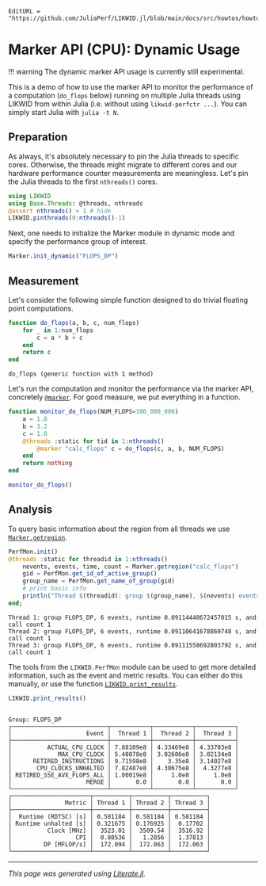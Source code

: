 ```@meta
EditURL = "https://github.com/JuliaPerf/LIKWID.jl/blob/main/docs/src/howtos/howto_marker_dynamic.jl"
```

# Marker API (CPU): Dynamic Usage

!!! warning
    The dynamic marker API usage is currently still experimental.

This is a demo of how to use the marker API to monitor the performance of a computation (`do_flops` below)
running on multiple Julia threads using LIKWID from within Julia (i.e. without using `likwid-perfctr ...`).
You can simply start Julia with `julia -t N`.

## Preparation

As always, it's absolutely necessary to pin the Julia threads to specific cores.
Otherwise, the threads might migrate to different cores and our hardware performance
counter measurements are meaningless. Let's pin the Julia threads to the first `nthreads()` cores.

````julia
using LIKWID
using Base.Threads: @threads, nthreads
@assert nthreads() > 1 # hide
LIKWID.pinthreads(0:nthreads()-1)
````

Next, one needs to initialize the Marker module in dynamic mode and specify
the performance group of interest.

````julia
Marker.init_dynamic("FLOPS_DP")
````

## Measurement

Let's consider the following simple function designed to do trivial floating point computations.

````julia
function do_flops(a, b, c, num_flops)
    for _ in 1:num_flops
        c = a * b + c
    end
    return c
end
````

````
do_flops (generic function with 1 method)
````

Let's run the computation and monitor the performance via the marker API, concretely [`@marker`](@ref).
For good measure, we put everything in a function.

````julia
function monitor_do_flops(NUM_FLOPS=100_000_000)
    a = 1.8
    b = 3.2
    c = 1.0
    @threads :static for tid in 1:nthreads()
        @marker "calc_flops" c = do_flops(c, a, b, NUM_FLOPS)
    end
    return nothing
end

monitor_do_flops()
````

## Analysis

To query basic information about the region from all threads
we use [`Marker.getregion`](@ref).

````julia
PerfMon.init()
@threads :static for threadid in 1:nthreads()
    nevents, events, time, count = Marker.getregion("calc_flops")
    gid = PerfMon.get_id_of_active_group()
    group_name = PerfMon.get_name_of_group(gid)
    # print basic info
    println("Thread $(threadid): group $(group_name), $(nevents) events, runtime $(time) s, and call count $(count)")
end;
````

````
Thread 1: group FLOPS_DP, 6 events, runtime 0.09114440672457015 s, and call count 1
Thread 2: group FLOPS_DP, 6 events, runtime 0.09110641678869748 s, and call count 1
Thread 3: group FLOPS_DP, 6 events, runtime 0.09111558692803792 s, and call count 1

````

The tools from the `LIKWID.PerfMon` module can be used to get more detailed information,
such as the event and metric results. You can either do this manually, or use the function [`LIKWID.print_results`](@ref).

````julia
LIKWID.print_results()
````

````

Group: FLOPS_DP
┌───────────────────────────┬───────────┬───────────┬───────────┐
│                     Event │  Thread 1 │  Thread 2 │  Thread 3 │
├───────────────────────────┼───────────┼───────────┼───────────┤
│          ACTUAL_CPU_CLOCK │ 7.88109e8 │ 4.33469e8 │ 4.33703e8 │
│             MAX_CPU_CLOCK │ 5.48078e8 │ 3.02606e8 │ 3.02134e8 │
│      RETIRED_INSTRUCTIONS │ 9.71598e8 │    3.35e8 │ 3.14027e8 │
│       CPU_CLOCKS_UNHALTED │ 7.82487e8 │ 4.30675e8 │  4.3277e8 │
│ RETIRED_SSE_AVX_FLOPS_ALL │ 1.00019e8 │     1.0e8 │     1.0e8 │
│                     MERGE │       0.0 │       0.0 │       0.0 │
└───────────────────────────┴───────────┴───────────┴───────────┘
┌──────────────────────┬──────────┬──────────┬──────────┐
│               Metric │ Thread 1 │ Thread 2 │ Thread 3 │
├──────────────────────┼──────────┼──────────┼──────────┤
│  Runtime (RDTSC) [s] │ 0.581184 │ 0.581184 │ 0.581184 │
│ Runtime unhalted [s] │ 0.321675 │ 0.176925 │  0.17702 │
│          Clock [MHz] │  3523.01 │  3509.54 │  3516.92 │
│                  CPI │  0.80536 │   1.2856 │  1.37813 │
│         DP [MFLOP/s] │  172.094 │  172.063 │  172.063 │
└──────────────────────┴──────────┴──────────┴──────────┘

````

---

*This page was generated using [Literate.jl](https://github.com/fredrikekre/Literate.jl).*

